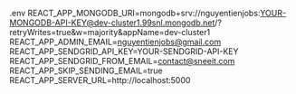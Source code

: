 .env
REACT_APP_MONGODB_URI=mongodb+srv://nguyentienjobs:YOUR-MONGODB-API-KEY@dev-cluster1.99snl.mongodb.net/?retryWrites=true&w=majority&appName=dev-cluster1
REACT_APP_ADMIN_EMAIL=nguyentienjobs@gmail.com
REACT_APP_SENDGRID_API_KEY=YOUR-SENDGRID-API-KEY
REACT_APP_SENDGRID_FROM_EMAIL=contact@sneeit.com
REACT_APP_SKIP_SENDING_EMAIL=true
REACT_APP_SERVER_URL=http://localhost:5000